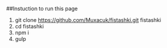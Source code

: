 ##Instuction to run this page
1. git clone https://github.com/Muxacuk/fistashki.git fistashki
2. cd fistashki
3. npm i
4. gulp